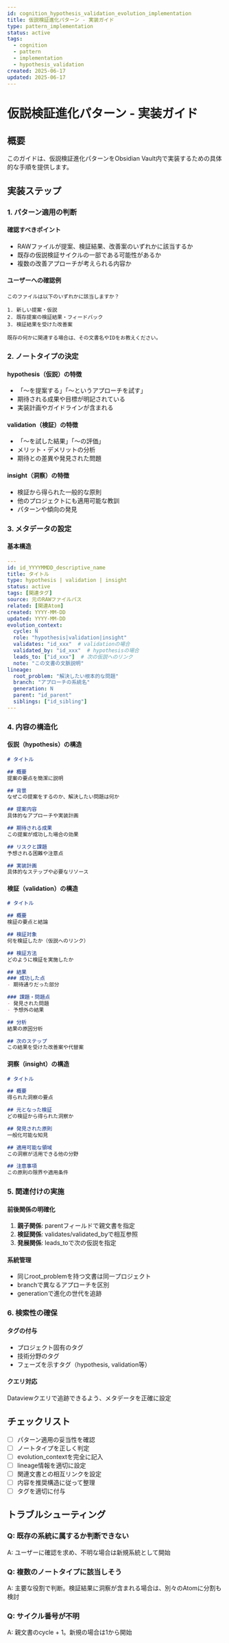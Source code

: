 ```yaml
---
id: cognition_hypothesis_validation_evolution_implementation
title: 仮説検証進化パターン - 実装ガイド
type: pattern_implementation
status: active
tags:
  - cognition
  - pattern
  - implementation
  - hypothesis_validation
created: 2025-06-17
updated: 2025-06-17
---
```


# 仮説検証進化パターン - 実装ガイド

## 概要

このガイドは、仮説検証進化パターンをObsidian Vault内で実装するための具体的な手順を提供します。

## 実装ステップ

### 1. パターン適用の判断

#### 確認すべきポイント
- RAWファイルが提案、検証結果、改善案のいずれかに該当するか
- 既存の仮説検証サイクルの一部である可能性があるか
- 複数の改善アプローチが考えられる内容か

#### ユーザーへの確認例
```
このファイルは以下のいずれかに該当しますか？

1. 新しい提案・仮説
2. 既存提案の検証結果・フィードバック
3. 検証結果を受けた改善案

既存の何かに関連する場合は、その文書名やIDをお教えください。
```

### 2. ノートタイプの決定

#### hypothesis（仮説）の特徴
- 「〜を提案する」「〜というアプローチを試す」
- 期待される成果や目標が明記されている
- 実装計画やガイドラインが含まれる

#### validation（検証）の特徴
- 「〜を試した結果」「〜の評価」
- メリット・デメリットの分析
- 期待との差異や発見された問題

#### insight（洞察）の特徴
- 検証から得られた一般的な原則
- 他のプロジェクトにも適用可能な教訓
- パターンや傾向の発見

### 3. メタデータの設定

#### 基本構造
```yaml
---
id: id_YYYYMMDD_descriptive_name
title: タイトル
type: hypothesis | validation | insight
status: active
tags: [関連タグ]
source: 元のRAWファイルパス
related: [関連Atom]
created: YYYY-MM-DD
updated: YYYY-MM-DD
evolution_context:
  cycle: N
  role: "hypothesis|validation|insight"
  validates: "id_xxx"  # validationの場合
  validated_by: "id_xxx"  # hypothesisの場合
  leads_to: ["id_xxx"]  # 次の仮説へのリンク
  note: "この文書の文脈説明"
lineage:
  root_problem: "解決したい根本的な問題"
  branch: "アプローチの系統名"
  generation: N
  parent: "id_parent"
  siblings: ["id_sibling"]
---
```

### 4. 内容の構造化

#### 仮説（hypothesis）の構造
```markdown
# タイトル

## 概要
提案の要点を簡潔に説明

## 背景
なぜこの提案をするのか、解決したい問題は何か

## 提案内容
具体的なアプローチや実装計画

## 期待される成果
この提案が成功した場合の効果

## リスクと課題
予想される困難や注意点

## 実装計画
具体的なステップや必要なリソース
```

#### 検証（validation）の構造
```markdown
# タイトル

## 概要
検証の要点と結論

## 検証対象
何を検証したか（仮説へのリンク）

## 検証方法
どのように検証を実施したか

## 結果
### 成功した点
- 期待通りだった部分

### 課題・問題点
- 発見された問題
- 予想外の結果

## 分析
結果の原因分析

## 次のステップ
この結果を受けた改善案や代替案
```

#### 洞察（insight）の構造
```markdown
# タイトル

## 概要
得られた洞察の要点

## 元となった検証
どの検証から得られた洞察か

## 発見された原則
一般化可能な知見

## 適用可能な領域
この洞察が活用できる他の分野

## 注意事項
この原則の限界や適用条件
```

### 5. 関連付けの実施

#### 前後関係の明確化
1. **親子関係**: parentフィールドで親文書を指定
2. **検証関係**: validates/validated_byで相互参照
3. **発展関係**: leads_toで次の仮説を指定

#### 系統管理
- 同じroot_problemを持つ文書は同一プロジェクト
- branchで異なるアプローチを区別
- generationで進化の世代を追跡

### 6. 検索性の確保

#### タグの付与
- プロジェクト固有のタグ
- 技術分野のタグ
- フェーズを示すタグ（hypothesis, validation等）

#### クエリ対応
Dataviewクエリで追跡できるよう、メタデータを正確に設定

## チェックリスト

- [ ] パターン適用の妥当性を確認
- [ ] ノートタイプを正しく判定
- [ ] evolution_contextを完全に記入
- [ ] lineage情報を適切に設定
- [ ] 関連文書との相互リンクを設定
- [ ] 内容を推奨構造に従って整理
- [ ] タグを適切に付与

## トラブルシューティング

### Q: 既存の系統に属するか判断できない
A: ユーザーに確認を求め、不明な場合は新規系統として開始

### Q: 複数のノートタイプに該当しそう
A: 主要な役割で判断。検証結果に洞察が含まれる場合は、別々のAtomに分割も検討

### Q: サイクル番号が不明
A: 親文書のcycle + 1。新規の場合は1から開始